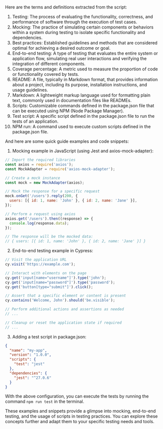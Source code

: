 Here are the terms and definitions extracted from the script:

1. Testing: The process of evaluating the functionality, correctness, and performance of software through the execution of test cases.
2. Mocking: The practice of simulating certain components or behaviors within a system during testing to isolate specific functionality and dependencies.
3. Best practices: Established guidelines and methods that are considered optimal for achieving a desired outcome or goal.
4. End-to-end testing: A type of testing that evaluates the entire system or application flow, simulating real user interactions and verifying the integration of different components.
5. Coverage percentage: A metric used to measure the proportion of code or functionality covered by tests.
6. README: A file, typically in Markdown format, that provides information about a project, including its purpose, installation instructions, and usage guidelines.
7. Markdown: A lightweight markup language used for formatting plain text, commonly used in documentation files like READMEs.
8. Scripts: Customizable commands defined in the package.json file that can be executed using NPM (Node Package Manager).
9. Test script: A specific script defined in the package.json file to run the tests of an application.
10. NPM run: A command used to execute custom scripts defined in the package.json file.

And here are some quick guide examples and code snippets:

1. Mocking example in JavaScript (using Jest and axios-mock-adapter):

```javascript
// Import the required libraries
const axios = require('axios');
const MockAdapter = require('axios-mock-adapter');

// Create a mock instance
const mock = new MockAdapter(axios);

// Mock the response for a specific request
mock.onGet('/users').reply(200, {
  users: [{ id: 1, name: 'John' }, { id: 2, name: 'Jane' }],
});

// Perform a request using axios
axios.get('/users').then((response) => {
  console.log(response.data);
});

// The response will be the mocked data:
// { users: [{ id: 1, name: 'John' }, { id: 2, name: 'Jane' }] }
```

2. End-to-end testing example in Cypress:

```javascript
// Visit the application URL
cy.visit('https://example.com');

// Interact with elements on the page
cy.get('input[name="username"]').type('john');
cy.get('input[name="password"]').type('password');
cy.get('button[type="submit"]').click();

// Assert that a specific element or content is present
cy.contains('Welcome, John').should('be.visible');

// Perform additional actions and assertions as needed
// ...

// Cleanup or reset the application state if required
// ...
```

3. Adding a test script in package.json:

```json
{
  "name": "my-app",
  "version": "1.0.0",
  "scripts": {
    "test": "jest"
  },
  "dependencies": {
    "jest": "^27.0.6"
  }
}
```

With the above configuration, you can execute the tests by running the command `npm run test` in the terminal.

These examples and snippets provide a glimpse into mocking, end-to-end testing, and the usage of scripts in testing practices. You can explore these concepts further and adapt them to your specific testing needs and tools.